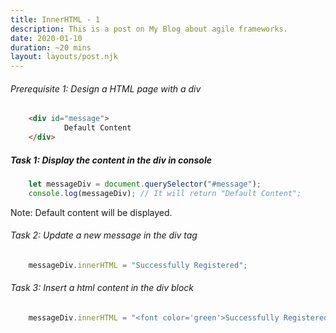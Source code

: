 ```yaml
---
title: InnerHTML - 1
description: This is a post on My Blog about agile frameworks.
date: 2020-01-10
duration: ~20 mins
layout: layouts/post.njk
---
```


###### Prerequisite 1: Design a HTML page with a div

```html
    <div id="message">
            Default Content
    </div>
```


##### Task 1: Display the content in the div in console
```js
    let messageDiv = document.querySelector("#message");
    console.log(messageDiv); // It will return "Default Content";
```

Note: Default content will be displayed.

###### Task 2: Update a new message in the div tag

```js
    messageDiv.innerHTML = "Successfully Registered";
```

###### Task 3: Insert a html content in the div block
```js
    messageDiv.innerHTML = "<font color='green'>Successfully Registered</font>";
```
